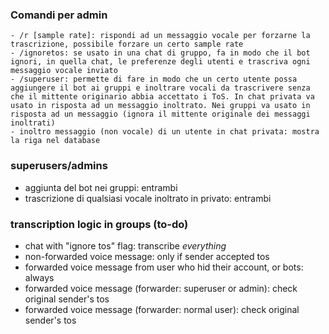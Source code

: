### Comandi per admin

```
- /r [sample rate]: rispondi ad un messaggio vocale per forzarne la trascrizione, possibile forzare un certo sample rate
- /ignoretos: se usato in una chat di gruppo, fa in modo che il bot ignori, in quella chat, le preferenze degli utenti e trascriva ogni messaggio vocale inviato
- /superuser: permette di fare in modo che un certo utente possa aggiungere il bot ai gruppi e inoltrare vocali da trascrivere senza che il mittente originario abbia accettato i ToS. In chat privata va usato in risposta ad un messaggio inoltrato. Nei gruppi va usato in risposta ad un messaggio (ignora il mittente originale dei messaggi inoltrati)
- inoltro messaggio (non vocale) di un utente in chat privata: mostra la riga nel database
```

### superusers/admins

- aggiunta del bot nei gruppi: entrambi
- trascrizione di qualsiasi vocale inoltrato in privato: entrambi

### transcription logic in groups (to-do)

- chat with "ignore tos" flag: transcribe _everything_
- non-forwarded voice message: only if sender accepted tos
- forwarded voice message from user who hid their account, or bots: always
- forwarded voice message (forwarder: superuser or admin): check original sender's tos
- forwarded voice message (forwarder: normal user): check original sender's tos
